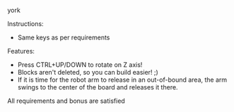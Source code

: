 york

Instructions:
- Same keys as per requirements

Features:
- Press CTRL+UP/DOWN to rotate on Z axis!
- Blocks aren't deleted, so you can build easier! ;)
- If it is time for the robot arm to release in an out-of-bound area,
the arm swings to the center of the board and releases it there.

All requirements and bonus are satisfied
